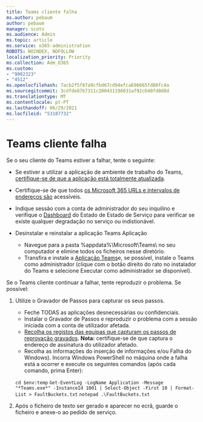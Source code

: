 ```yaml
---
title: Teams cliente falha
ms.author: pebaum
author: pebaum
manager: scotv
ms.audience: Admin
ms.topic: article
ms.service: o365-administration
ROBOTS: NOINDEX, NOFOLLOW
localization_priority: Priority
ms.collection: Adm_O365
ms.custom:
- "9002323"
- "4512"
ms.openlocfilehash: 7acb2f5f87a9cfbd67cd94efca696665fd80fc4a
ms.sourcegitcommit: 3cdfde87b7311c200431196031af92c640fd0d8d
ms.translationtype: MT
ms.contentlocale: pt-PT
ms.lasthandoff: 06/29/2021
ms.locfileid: "53187732"
---
```

# <a name="teams-client-crashing"></a>Teams cliente falha

Se o seu cliente do Teams estiver a falhar, tente o seguinte:

- Se estiver a utilizar a aplicação de ambiente de trabalho do Teams, [certifique-se de que a aplicação está totalmente atualizada](https://support.office.com/article/Update-Microsoft-Teams-535a8e4b-45f0-4f6c-8b3d-91bca7a51db1).

- Certifique-se de que todos [os Microsoft 365 URLs e intervalos de endereços são](/microsoftteams/connectivity-issues) acessíveis.

- Indique sessão com a conta de administrador do seu inquilino e verifique o [Dashboard](/office365/enterprise/view-service-health) do Estado de Estado de Serviço para verificar se existe qualquer degradação no serviço ou indistionável.

- Desinstalar e reinstalar a aplicação Teams Aplicação
    - Navegue para a pasta %appdata%\Microsoft\Teams\ no seu computador e elimine todos os ficheiros nesse diretório.
    - Transfira e instale a [Aplicação Teams](https://www.microsoft.com/microsoft-teams/download-app)e, se possível, instale o Teams como administrador  (clique com o botão direito do rato no instalador do Teams e selecione Executar como administrador se disponível).

Se o Teams cliente continuar a falhar, tente reproduzir o problema. Se possível:

1. Utilize o Gravador de Passos para capturar os seus passos.
    - Feche TODAS as aplicações desnecessárias ou confidenciais.
    - Instalar o Gravador de Passos e reproduzir o problema com a sessão iniciada com a conta de utilizador afetada.
    - [Recolha os registos das equipas que capturam os passos de reprovação gravados](/microsoftteams/log-files). **Nota:** certifique-se de que captura o endereço de assinatura do utilizador afetado.
    - Recolha as informações do inserção de informações e/ou Falha do Windows). Incorra Windows PowerShell no máquina onde a falha está a ocorrer e execute os seguintes comandos (após cada comando, prima Enter):

    `cd $env:temp` `Get-EventLog -LogName Application -Message "*Teams.exe*" -InstanceId 1001 | Select-Object -First 10 | Format-List > FaultBuckets.txt`
    `notepad .\FaultBuckets.txt`
    
2. Após o ficheiro de texto ser gerado e aparecer no ecrã, guarde o ficheiro e anexe-o ao pedido de serviço. 
